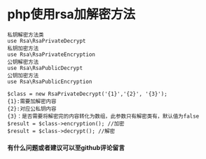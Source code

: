 # php使用rsa加解密方法

```
私钥解密方法类
use Rsa\RsaPrivateDecrypt 
私钥加密方法
use Rsa\RsaPrivateEncryption 
公钥解密方法
use Rsa\RsaPublicDecrypt 
公钥加密方法
use Rsa\RsaPublicEncryption 
```

```
$class = new RsaPrivateDecrypt('{1}','{2}', '{3}');
{1}:需要加解密内容
{2}:对应公私钥内容
{3}：是否需要将解密完的内容转化为数组，此参数只有解密类有，默认值为false
$result = $class->encryption(); //加密
$result = $class->decrypt(); //解密
```

#### 有什么问题或者建议可以至github评论留言